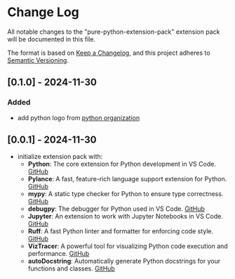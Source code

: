 # Change Log

All notable changes to the "pure-python-extension-pack" extension pack will be documented in this file.

The format is based on [Keep a Changelog](https://keepachangelog.com/en/1.1.0/),
and this project adheres to [Semantic Versioning](https://semver.org/spec/v2.0.0.html).

## [0.1.0] - 2024-11-30

### Added

- add python logo from [python organization](https://www.python.org/community/logos/)

## [0.0.1] - 2024-11-30

- initialize extension pack with:
  - **Python**: The core extension for Python development in VS Code. [GitHub](https://github.com/microsoft/vscode-python)
  - **Pylance**: A fast, feature-rich language support extension for Python. [GitHub](https://github.com/microsoft/pylance-release)
  - **mypy**: A static type checker for Python to ensure type correctness. [GitHub](https://github.com/python/mypy)
  - **debugpy**: The debugger for Python used in VS Code. [GitHub](https://github.com/microsoft/debugpy)
  - **Jupyter**: An extension to work with Jupyter Notebooks in VS Code. [GitHub](https://github.com/microsoft/vscode-jupyter)
  - **Ruff**: A fast Python linter and formatter for enforcing code style. [GitHub](https://github.com/astral-sh/ruff)
  - **VizTracer**: A powerful tool for visualizing Python code execution and performance. [GitHub](https://github.com/gaogaotiantian/viztracer)
  - **autoDocstring**: Automatically generate Python docstrings for your functions and classes. [GitHub](https://github.com/NilsJPWerner/autoDocstring)
